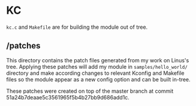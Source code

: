 # KC
`kc.c` and `Makefile` are for building the module out of tree.

## /patches 
This directory contains the patch files generated from my work on Linus's tree.
Applying these patches will add my module in `samples/hello_world/` directory and make
according changes to relevant Kconfig and Makefile files so the module appear as a new config option
and can be built in-tree.

These patches were created on top of the master branch at commit 51a24b7deaae5c3561965f5b4b27bb9d686add1c.



